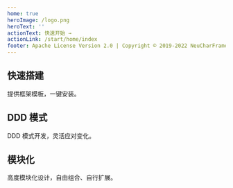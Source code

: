 ```yaml
---
home: true
heroImage: /logo.png
heroText: ''
actionText: 快速开始 →
actionLink: /start/home/index
footer: Apache License Version 2.0 | Copyright © 2019-2022 NeuCharFramework/NCF
---
```


<div style="text-align: center">
  <Bit/>
</div>

<div class="features">
  <div class="feature">
    <h2>快速搭建</h2>
    <p>提供框架模板，一键安装。</p>
  </div>
   
  <div class="feature">
    <h2>DDD 模式</h2>
    <p>DDD 模式开发，灵活应对变化。</p>
  </div>
  <div class="feature">
      <h2>模块化</h2>
      <p>高度模块化设计，自由组合、自行扩展。</p>
   </div> 
</div>
